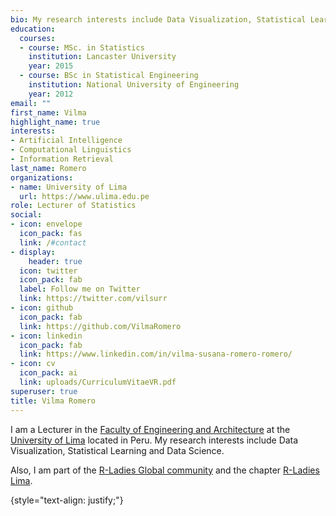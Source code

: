 ```yaml
---
bio: My research interests include Data Visualization, Statistical Learning and Data Science.
education:
  courses:
  - course: MSc. in Statistics
    institution: Lancaster University
    year: 2015
  - course: BSc in Statistical Engineering
    institution: National University of Engineering
    year: 2012
email: ""
first_name: Vilma
highlight_name: true
interests:
- Artificial Intelligence
- Computational Linguistics
- Information Retrieval
last_name: Romero
organizations:
- name: University of Lima
  url: https://www.ulima.edu.pe
role: Lecturer of Statistics
social:
- icon: envelope
  icon_pack: fas
  link: /#contact
- display:
    header: true
  icon: twitter
  icon_pack: fab
  label: Follow me on Twitter
  link: https://twitter.com/vilsurr
- icon: github
  icon_pack: fab
  link: https://github.com/VilmaRomero
- icon: linkedin
  icon_pack: fab
  link: https://www.linkedin.com/in/vilma-susana-romero-romero/
- icon: cv
  icon_pack: ai
  link: uploads/CurriculumVitaeVR.pdf
superuser: true
title: Vilma Romero
---
```


I am a Lecturer in the [Faculty of Engineering and Architecture](https://www.ulima.edu.pe/pregrado/ingenieria-de-sistemas) at the [University of Lima](https://www.ulima.edu.pe) located in Peru. My research interests include Data Visualization, Statistical Learning and Data Science.

Also, I am part of the [R-Ladies Global community](https://rladies.org) and the chapter [R-Ladies Lima](https://www.meetup.com/es-ES/rladies-lima/).

{style="text-align: justify;"}
